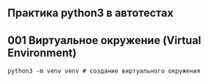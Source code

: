 ## Практика python3 в автотестах
## 001 Виртуальное окружение (Virtual Environment)
```python3
python3 -m venv venv # cоздание виртуального окружения
```
